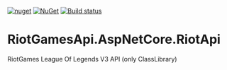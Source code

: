 [![nuget](https://img.shields.io/badge/Nuget-RiotGamesApi.AspNetCore.RiotApi-brightgreen.svg?maxAge=259200)](https://www.nuget.org/packages/RiotGamesApi.AspNetCore.RiotApi)
[![NuGet](https://img.shields.io/nuget/v/RiotGamesApi.AspNetCore.RiotApi.svg)](https://www.nuget.org/packages/RiotGamesApi.AspNetCore.RiotApi)
[![Build status](https://ci.appveyor.com/api/projects/status/0py2st27cn4mh3ku?svg=true)](https://ci.appveyor.com/project/msx752/riotgamesapi-aspnetcore-riotapi)

# RiotGamesApi.AspNetCore.RiotApi
RiotGames League Of Legends V3 API (only ClassLibrary)

